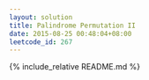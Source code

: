 ```yaml
---
layout: solution
title: Palindrome Permutation II
date: 2015-08-25 00:48:04+08:00
leetcode_id: 267
---
```

{% include_relative README.md %}

